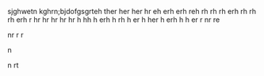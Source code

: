 sjghwetn kghrn;bjdofgsgrteh
ther
her
her
hr
eh
erh
erh
reh
rh
rh
rh
erh
rh
rh
rh
erh
r
hr
hr
hr
hr
hr
h
hh
h
erh
h
rh
h
er
h
her
h
erh
h
h
er
r
nr
re

nr
r
r

n

n
rt
